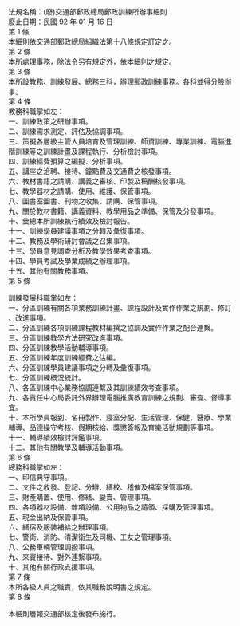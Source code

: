 法規名稱：(廢)交通部郵政總局郵政訓練所辦事細則  
廢止日期：民國 92 年 01 月 16 日  
第 1 條  
本細則依交通部郵政總局組織法第十八條規定訂定之。  
第 2 條  
本所處理事務，除法令另有規定外，依本細則之規定。  
第 3 條  
本所設教務、訓練發展、總務三科，辦理郵政訓練事務。各科並得分股辦  
事。  
第 4 條  
教務科職掌如左：  
一、訓練政策之研辦事項。  
二、訓練需求測定、評估及協調事項。  
三、策擬各層級主管人員培育及管理訓練、師資訓練、專業訓練、電腦進  
階訓練等之訓練計畫及課程執行、分析檢討事項。  
四、訓練經費預算之編擬、分析事項。  
五、講座之洽聘、接待、鐘點費及交通費之核發事項。  
六、教材書籍之請購、講義之審核、印製及稿酬核發事項。  
七、教學器材之請購、使用、維護、保管事項。  
八、圖書室圖書、刊物之收集、請購、保管事項。  
九、關於教材書籍、講義資料、教學用品之準備、保管及分發事項。  
十、彙總本所訓練執行績效及檢討報告。  
十一、訓練學員建議事項之分轉及彙復事項。  
十二、教務及學術研討會議之召集事項。  
十三、學員意見調查分析及教學效果考查事項。  
十四、學員考試及學業成績之辦理事項。  
十五、其他有關教務事項。  
第 5 條  


訓練發展科職掌如左：  
一、分區訓練有關各項業務訓練計畫、課程設計及實作作業之規劃、修訂  
、改進事項。  
二、分區訓練各項訓練課程教材編撰之協調及實作作業之配合連繫。  
三、分區訓練教學方法研究改進事項。  
四、分區訓練教學活動輔導事項。  
五、分區訓練年度訓練經費之估編。  
六、分區訓練學員建議事項之分轉及彙復事項。  
七、分區訓練概況統計。  
八、各區訓練中心業務協調連繫及其訓練績效考查事項。  
九、各責任中心局委託外界辦理電腦推廣教育訓練之規劃、審查、督導事  
宜。  
十、本所學員報到、名冊製作、寢室分配、生活管理、保健、醫療、學業  
輔導、品德操守考核、假期核給、獎懲簽報及育樂活動規劃等事項。  
十一、輔導績效檢討評鑑事項。  
十二、其他有關教學及輔導活動事項。  
第 6 條  
總務科職掌如左：  
一、印信典守事項。  
二、文件之收發、登記、分辦、繕校、稽催及檔案保管事項。  
三、財產購置、使用、修繕、變賣、管理事項。  
四、各項器材設備、雜項設備、公用物品之請領、採購及管理事項。  
五、現金出納及保管事項。  
六、繕宿及服裝補給之辦理事項。  
七、警衛、消防、清潔衛生及司機、工友之管理事項。  
八、公務車輛管理調撥事項。  
九、來賓接待、對外連繫事項。  
十、其他有關行政支援事項。  
第 7 條  
本所各級人員之職責，依其職務說明書之規定。  
第 8 條  


本細則層報交通部核定後發布施行。  


